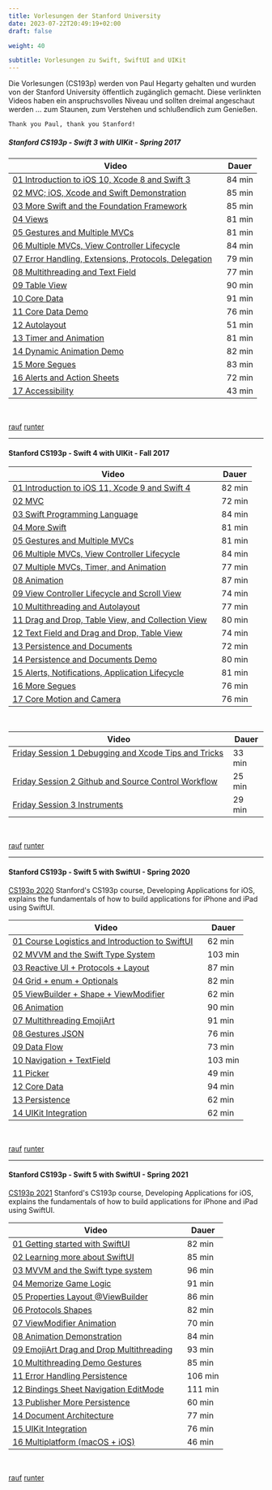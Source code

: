 ```yaml
---
title: Vorlesungen der Stanford University
date: 2023-07-22T20:49:19+02:00
draft: false

weight: 40

subtitle: Vorlesungen zu Swift, SwiftUI and UIKit
---
```


Die Vorlesungen (CS193p) werden von Paul Hegarty gehalten und wurden von der Stanford University öffentlich zugänglich gemacht. Diese verlinkten Videos haben ein anspruchsvolles Niveau und sollten dreimal angeschaut werden ... zum Staunen, zum Verstehen und schlußendlich zum Genießen.

`Thank you Paul, thank you Stanford!` 

<!-- 
* [`Swift3/UIKit - Spring 2017`](#Stanford-CS193p---Swift-3-with-UIKit---Spring-2017) 
* [`Swift4/UIKit - Fall 2017`](#Stanford-CS193p---Swift-4-with-UIKit---Fall-2017) 
* [`Swift5/SwiftUI - Spring 2020`](#Stanford-CS193p---Swift-5-with-SwiftUI---Spring-2020) 
* [`Swift5/SwiftUI - Spring 2021`](#Stanford-CS193p---Swift-5-with-SwiftUI---Spring-2021) 
-->

##### Stanford CS193p - Swift 3 with UIKit - Spring 2017
| Video | Dauer |
| --- | --- |
| [01 Introduction to iOS 10, Xcode 8 and Swift 3](https://www.youtube.com/watch?v=HNZt7yzbSrI) |84 min |
| [02 MVC; iOS, Xcode and Swift Demonstration](https://www.youtube.com/watch?v=4iNHsR6ePYw) | 85 min |
| [03 More Swift and the Foundation Framework](https://www.youtube.com/watch?v=sgURk0MzacE) | 85 min |
| [04 Views](https://www.youtube.com/watch?v=QhbcgaO5d74) | 81 min |
| [05 Gestures and Multiple MVCs](https://www.youtube.com/watch?v=UWN2m6BC8e8) | 81 min |
| [06 Multiple MVCs, View Controller Lifecycle](https://www.youtube.com/watch?v=Bm6llsTfUPM) | 84 min |
| [07 Error Handling, Extensions, Protocols, Delegation](https://www.youtube.com/watch?v=d83KZk816lk) &nbsp;&nbsp; | 79 min |
| [08 Multithreading and Text Field](https://www.youtube.com/watch?v=AoyrFl-Ud-4) | 77 min |
| [09 Table View](https://www.youtube.com/watch?v=Sm3jupdLJBY) | 90 min |
| [10 Core Data](https://www.youtube.com/watch?v=L02Ty79Xdvw) | 91 min |
| [11 Core Data Demo](https://www.youtube.com/watch?v=D9kFvJix30M) | 76 min |
| [12 Autolayout](https://www.youtube.com/watch?v=1A1620jNKR8) | 51 min |
| [13 Timer and Animation](https://www.youtube.com/watch?v=8JJW0l6e6dE) | 81 min |
| [14 Dynamic Animation Demo](https://www.youtube.com/watch?v=6Ac2-P6-Q_8) | 82 min |
| [15 More Segues](https://www.youtube.com/watch?v=Yag9Mjs-u7M) | 83 min |
| [16 Alerts and Action Sheets](https://www.youtube.com/watch?v=irNWTSJXzy4) | 72 min |
| [17 Accessibility](https://www.youtube.com/watch?v=lCvUwkjgkhU) | 43 min |

<br> 

[rauf](#top) [runter](#bottom)

---

#### Stanford CS193p - Swift 4 with UIKit - Fall 2017 
| Video | Dauer |
| --- | --- |
| [01 Introduction to iOS 11, Xcode 9 and Swift 4](https://www.youtube.com/watch?v=TZL5AmwuwlA) | 82 min | 
| [02 MVC](https://www.youtube.com/watch?v=gI3pz7eFgfo) | 72 min | 
| [03 Swift Programming Language](https://www.youtube.com/watch?v=VIEzNBPmQKk) | 84 min | 
| [04 More Swift](https://www.youtube.com/watch?v=Y8ss6118RQY) | 81 min | 
| [05 Gestures and Multiple MVCs](https://www.youtube.com/watch?v=UWN2m6BC8e8) | 81 min | 
| [06 Multiple MVCs, View Controller Lifecycle](https://www.youtube.com/watch?v=Bm6llsTfUPM) | 84 min | 
| [07 Multiple MVCs, Timer, and Animation](https://www.youtube.com/watch?v=RAcLKlwK7VY) | 77 min | 
| [08 Animation](https://www.youtube.com/watch?v=wERNQyfJYLo) | 87 min | 
| [09 View Controller Lifecycle and Scroll View](https://www.youtube.com/watch?v=B281mrPUGjg) | 74 min | 
| [10 Multithreading and Autolayout](https://www.youtube.com/watch?v=jDYp9toF_7A) | 77 min | 
| [11 Drag and Drop, Table View, and Collection View](https://www.youtube.com/watch?v=noowieVV8nA) &nbsp;&nbsp; | 80 min | 
| [12 Text Field and Drag and Drop, Table View](https://www.youtube.com/watch?v=xkpuJejkWUI) | 74 min | 
| [13 Persistence and Documents](https://www.youtube.com/watch?v=l9trenVwb6s) | 72 min | 
| [14 Persistence and Documents Demo](https://www.youtube.com/watch?v=8eCgxDWq99o) | 80 min | 
| [15 Alerts, Notifications, Application Lifecycle](https://www.youtube.com/watch?v=0zTE9dbUo14) | 81 min | 
| [16 More Segues](https://www.youtube.com/watch?v=rfywphKQPew) | 76 min | 
| [17 Core Motion and Camera](https://www.youtube.com/watch?v=cjVp2vM_I0Y) | 76 min | 

<br> 

| Video | Dauer |
| --- | --- |
| [Friday Session 1 Debugging and Xcode Tips and Tricks](https://www.youtube.com/watch?v=CRxHhx_pubY) &nbsp;&nbsp; | 33 min | 
| [Friday Session 2 Github and Source Control Workflow](https://www.youtube.com/watch?v=MK24ENt0vts) | 25 min | 
| [Friday Session 3 Instruments](https://www.youtube.com/watch?v=mgqvjN874dQ) | 29 min | 

<br> 

[rauf](#top) [runter](#bottom)

---

#### Stanford CS193p - Swift 5 with SwiftUI - Spring 2020

[CS193p 2020](https://cs193p.sites.stanford.edu/2020) Stanford's CS193p course, Developing Applications for iOS, explains the fundamentals of how to build applications for iPhone and iPad using SwiftUI.

| Video | Dauer |
| --- | --- |
| [01 Course Logistics and Introduction to SwiftUI](https://www.youtube.com/watch?v=jbtqIBpUG7g) &nbsp;&nbsp; | 62 min | 
| [02 MVVM and the Swift Type System](https://www.youtube.com/watch?v=4GjXq2Sr55Q) | 103 min | 
| [03 Reactive UI + Protocols + Layout](https://www.youtube.com/watch?v=SIYdYpPXil4) | 87 min | 
| [04 Grid + enum + Optionals](https://www.youtube.com/watch?v=eHEeWzFP6O4) | 82 min | 
| [05 ViewBuilder + Shape + ViewModifier](https://www.youtube.com/watch?v=oDKDGCRdSHc) | 62 min | 
| [06 Animation](https://www.youtube.com/watch?v=3krC2c56ceQ) | 90 min | 
| [07 Multithreading EmojiArt](https://www.youtube.com/watch?v=tmx-OwkBWxA) | 91 min | 
| [08 Gestures JSON](https://www.youtube.com/watch?v=mz-rNLWJ0bk) | 76 min | 
| [09 Data Flow](https://www.youtube.com/watch?v=0i152oA3T3s) | 73 min | 
| [10 Navigation + TextField](https://www.youtube.com/watch?v=CKexGQuIO7E) | 103 min | 
| [11 Picker](https://www.youtube.com/watch?v=fCfC6m7XUew) | 49 min | 
| [12 Core Data](https://www.youtube.com/watch?v=yOhyOpXvaec) | 94 min | 
| [13 Persistence](https://www.youtube.com/watch?v=fTNPRhGGP-0) | 62 min | 
| [14 UIKit Integration](https://www.youtube.com/watch?v=GRX5Dha_Clw) | 62 min | 

<br> 

[rauf](#top) [runter](#bottom)

---

#### Stanford CS193p - Swift 5 with SwiftUI - Spring 2021

[CS193p 2021](https://cs193p.sites.stanford.edu) Stanford's CS193p course, Developing Applications for iOS, explains the fundamentals of how to build applications for iPhone and iPad using SwiftUI.

| Video | Dauer |
| --- | --- |
| [01 Getting started with SwiftUI](https://www.youtube.com/watch?v=bqu6BquVi2M) | 82 min | 
| [02 Learning more about SwiftUI](https://www.youtube.com/watch?v=3lahkdHEhW8) | 85 min | 
| [03 MVVM and the Swift type system](https://www.youtube.com/watch?v=--qKOhdgJAs) | 96 min | 
| [04 Memorize Game Logic](https://www.youtube.com/watch?v=oWZOFSYS5GE) | 91 min | 
| [05 Properties Layout @ViewBuilder](https://www.youtube.com/watch?v=ayQl_F_uMS4) | 86 min | 
| [06 Protocols Shapes](https://www.youtube.com/watch?v=Og9gXZpbKWo) | 82 min | 
| [07 ViewModifier Animation](https://www.youtube.com/watch?v=PoeaUMGAx6c) | 70 min | 
| [08 Animation Demonstration](https://www.youtube.com/watch?v=-N1UR7Y105g) | 84 min | 
| [09 EmojiArt Drag and Drop Multithreading](https://www.youtube.com/watch?v=eNS5EzgK3lY) &nbsp;&nbsp; | 93 min | 
| [10 Multithreading Demo Gestures](https://www.youtube.com/watch?v=iszjyoo3SYI) | 85 min | 
| [11 Error Handling Persistence](https://www.youtube.com/watch?v=pT5yiBu2xbU) | 106 min | 
| [12 Bindings Sheet Navigation EditMode](https://www.youtube.com/watch?v=s3tMkz1clOA) | 111 min | 
| [13 Publisher More Persistence](https://www.youtube.com/watch?v=wX3ruVLlWPg) | 60 min | 
| [14 Document Architecture](https://www.youtube.com/watch?v=Ou25reI71zU) | 77 min | 
| [15 UIKit Integration](https://www.youtube.com/watch?v=ba7sJ74vDtA) | 76 min | 
| [16 Multiplatform (macOS + iOS)](https://www.youtube.com/watch?v=At6M7nUQ09E) | 46 min | 

<br> 

[rauf](#top) [runter](#bottom)




<!--
#### Stanford CS193p - Swift 4 with UIKit - Fall 2017 
> [01 Introduction to iOS 11, Xcode 9 and Swift 4](https://www.youtube.com/watch?v=TZL5AmwuwlA) von Paul Hegarty, 82 min <br>
[02 MVC](https://www.youtube.com/watch?v=gI3pz7eFgfo) von Paul Hegarty, 72 min <br>
[03 Swift Programming Language](https://www.youtube.com/watch?v=VIEzNBPmQKk) von Paul Hegarty, 84 min <br>
[04 More Swift](https://www.youtube.com/watch?v=Y8ss6118RQY) von Paul Hegarty, 81 min <br>
[05 Gestures and Multiple MVCs](https://www.youtube.com/watch?v=UWN2m6BC8e8) von Paul Hegarty, 81 min <br>
[06 Multiple MVCs, View Controller Lifecycle](https://www.youtube.com/watch?v=Bm6llsTfUPM) von Paul Hegarty, 84 min <br>
[07 Multiple MVCs, Timer, and Animation](https://www.youtube.com/watch?v=RAcLKlwK7VY) von Paul Hegarty, 77 min <br>
[08 Animation](https://www.youtube.com/watch?v=wERNQyfJYLo) von Paul Hegarty, 87 min <br>
[09 View Controller Lifecycle and Scroll View](https://www.youtube.com/watch?v=B281mrPUGjg) von Paul Hegarty, 74 min <br>
[10 Multithreading and Autolayout](https://www.youtube.com/watch?v=jDYp9toF_7A) von Paul Hegarty, 77 min <br>
[11 Drag and Drop, Table View, and Collection View
](https://www.youtube.com/watch?v=noowieVV8nA) von Paul Hegarty, 80 min <br>
[12 Text Field and Drag and Drop, Table View](https://www.youtube.com/watch?v=xkpuJejkWUI) von Paul Hegarty, 74 min <br>
[13 Persistence and Documents](https://www.youtube.com/watch?v=l9trenVwb6s) von Paul Hegarty, 72 min <br>
[14 Persistence and Documents Demo](https://www.youtube.com/watch?v=8eCgxDWq99o) von Paul Hegarty, 80 min <br>
[15 Alerts, Notifications, Application Lifecycle](https://www.youtube.com/watch?v=0zTE9dbUo14) von Paul Hegarty, 81 min <br>
[16 More Segues](https://www.youtube.com/watch?v=rfywphKQPew) von Paul Hegarty, 76 min <br>
[17 Core Motion and Camera](https://www.youtube.com/watch?v=cjVp2vM_I0Y) von Paul Hegarty, 76 min <br>

> [Friday Session 1 Debugging and Xcode Tips and Tricks](https://www.youtube.com/watch?v=CRxHhx_pubY) von Jason, 33 min <br>
[Friday Session 2 Github and Source Control Workflow](https://www.youtube.com/watch?v=MK24ENt0vts) von Junjie, 25 min <br>
[Friday Session 3 Instruments](https://www.youtube.com/watch?v=mgqvjN874dQ) von Jason, 29 min <br>

[rauf](#top) [runter](#bottom)

---

#### Stanford CS193p - Swift 5 with SwiftUI - Spring 2020

[CS193p 2020](https://cs193p.sites.stanford.edu/2020) Stanford's CS193p course, Developing Applications for iOS, explains the fundamentals of how to build applications for iPhone and iPad using SwiftUI.

> [01 Course Logistics and Introduction to SwiftUI](https://www.youtube.com/watch?v=jbtqIBpUG7g) von Paul Hegarty, 62 min <br>
[02 MVVM and the Swift Type System](https://www.youtube.com/watch?v=4GjXq2Sr55Q) von Paul Hegarty, 103 min <br>
[03 Reactive UI + Protocols + Layout](https://www.youtube.com/watch?v=SIYdYpPXil4&list=PLpGHT1n4-mAtTj9oywMWoBx0dCGd51_yG&index=4) von Paul Hegarty, 87 min <br>
[04 Grid + enum + Optionals](https://www.youtube.com/watch?v=eHEeWzFP6O4&list=PLpGHT1n4-mAtTj9oywMWoBx0dCGd51_yG&index=5) von Paul Hegarty, 82 min <br>
[05 ViewBuilder + Shape + ViewModifier](https://www.youtube.com/watch?v=oDKDGCRdSHc) von Paul Hegarty, 62 min <br>
[06 Animation](https://www.youtube.com/watch?v=3krC2c56ceQ) von Paul Hegarty, 90 min <br>
[07 Multithreading EmojiArt](https://www.youtube.com/watch?v=tmx-OwkBWxA) von Paul Hegarty, 91 min <br>
[08 Gestures JSON](https://www.youtube.com/watch?v=mz-rNLWJ0bk) von Paul Hegarty, 76 min <br>
[09 Data Flow](https://www.youtube.com/watch?v=0i152oA3T3s) von Paul Hegarty, 73 min <br>
[10 Navigation + TextField](https://www.youtube.com/watch?v=CKexGQuIO7E) von Paul Hegarty, 103 min <br>
[11 Picker](https://www.youtube.com/watch?v=fCfC6m7XUew) von Paul Hegarty, 49 min <br>
[12 Core Data](https://www.youtube.com/watch?v=yOhyOpXvaec) von Paul Hegarty, 94 min <br>
[13 Persistence](https://www.youtube.com/watch?v=fTNPRhGGP-0) von Paul Hegarty, 62 min <br>
[14 UIKit Integration](https://www.youtube.com/watch?v=GRX5Dha_Clw) von Paul Hegarty, 62 min <br>

[rauf](#top) [runter](#bottom)

---

#### Stanford CS193p - Swift 5 with SwiftUI - Spring 2021

[CS193p 2021](https://cs193p.sites.stanford.edu) Stanford's CS193p course, Developing Applications for iOS, explains the fundamentals of how to build applications for iPhone and iPad using SwiftUI.

> [01 Getting started with SwiftUI](https://www.youtube.com/watch?v=bqu6BquVi2M) von Paul Hegarty, 82 min <br>
[02 Learning more about SwiftUI](https://www.youtube.com/watch?v=3lahkdHEhW8) von Paul Hegarty, 85 min <br>
[03 MVVM and the Swift type system](https://www.youtube.com/watch?v=--qKOhdgJAs) von Paul Hegarty, 96 min <br>
[04 Memorize Game Logic](https://www.youtube.com/watch?v=oWZOFSYS5GE) von Paul Hegarty, 91 min <br>
[05 Properties Layout @ViewBuilder](https://www.youtube.com/watch?v=ayQl_F_uMS4) von Paul Hegarty, 86 min <br>
[06 Protocols Shapes](https://www.youtube.com/watch?v=Og9gXZpbKWo) von Paul Hegarty, 82 min <br>
[07 ViewModifier Animation](https://www.youtube.com/watch?v=PoeaUMGAx6c) von Paul Hegarty, 70 min <br>
[08 Animation Demonstration](https://www.youtube.com/watch?v=-N1UR7Y105g) von Paul Hegarty, 84 min <br>
[09 EmojiArt Drag and Drop Multithreading](https://www.youtube.com/watch?v=eNS5EzgK3lY) von Paul Hegarty, 93 min <br>
[10 Multithreading Demo Gestures](https://www.youtube.com/watch?v=iszjyoo3SYI) von Paul Hegarty, 85 min <br>
[11 Error Handling Persistence](https://www.youtube.com/watch?v=pT5yiBu2xbU) von Paul Hegarty, 106 min <br>
[12 Bindings Sheet Navigation EditMode](https://www.youtube.com/watch?v=s3tMkz1clOA) von Paul Hegarty, 111 min <br>
[13 Publisher More Persistence](https://www.youtube.com/watch?v=wX3ruVLlWPg) von Paul Hegarty, 60 min <br>
[14 Document Architecture](https://www.youtube.com/watch?v=Ou25reI71zU) von Paul Hegarty, 77 min <br>
[15 UIKit Integration](https://www.youtube.com/watch?v=ba7sJ74vDtA) von Paul Hegarty, 76 min <br>
[16 Multiplatform (macOS + iOS)](https://www.youtube.com/watch?v=At6M7nUQ09E) von Paul Hegarty, 46 min <br>
-->